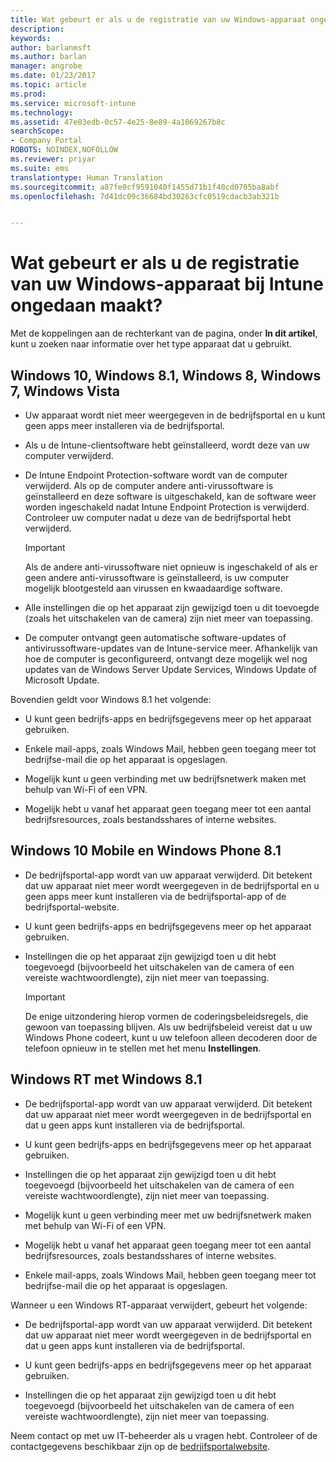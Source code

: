 ```yaml
---
title: Wat gebeurt er als u de registratie van uw Windows-apparaat ongedaan maakt? | Microsoft Docs
description: 
keywords: 
author: barlanmsft
ms.author: barlan
manager: angrobe
ms.date: 01/23/2017
ms.topic: article
ms.prod: 
ms.service: microsoft-intune
ms.technology: 
ms.assetid: 47e03edb-0c57-4e25-8e89-4a1069267b8c
searchScope:
- Company Portal
ROBOTS: NOINDEX,NOFOLLOW
ms.reviewer: priyar
ms.suite: ems
translationtype: Human Translation
ms.sourcegitcommit: a87fe0cf9591040f1455d71b1f40cd0705ba8abf
ms.openlocfilehash: 7d41dc09c36684bd30263cfc0519cdacb3ab321b


---
```



# <a name="what-happens-if-you-unenroll-your-windows-device-from-intune"></a>Wat gebeurt er als u de registratie van uw Windows-apparaat bij Intune ongedaan maakt?

Met de koppelingen aan de rechterkant van de pagina, onder **In dit artikel**, kunt u zoeken naar informatie over het type apparaat dat u gebruikt.


## <a name="windows-10-windows-81-windows-8-windows-7-windows-vista"></a>Windows 10, Windows 8.1, Windows 8, Windows 7, Windows Vista

-   Uw apparaat wordt niet meer weergegeven in de bedrijfsportal en u kunt geen apps meer installeren via de bedrijfsportal.

-   Als u de Intune-clientsoftware hebt geïnstalleerd, wordt deze van uw computer verwijderd.

-   De Intune Endpoint Protection-software wordt van de computer verwijderd. Als op de computer andere anti-virussoftware is geïnstalleerd en deze software is uitgeschakeld, kan de software weer worden ingeschakeld nadat Intune Endpoint Protection is verwijderd. Controleer uw computer nadat u deze van de bedrijfsportal hebt verwijderd.

    > [!IMPORTANT]
    > Als de andere anti-virussoftware niet opnieuw is ingeschakeld of als er geen andere anti-virussoftware is geïnstalleerd, is uw computer mogelijk blootgesteld aan virussen en kwaadaardige software.

-   Alle instellingen die op het apparaat zijn gewijzigd toen u dit toevoegde (zoals het uitschakelen van de camera) zijn niet meer van toepassing.

-   De computer ontvangt geen automatische software-updates of antivirussoftware-updates van de Intune-service meer. Afhankelijk van hoe de computer is geconfigureerd, ontvangt deze mogelijk wel nog updates van de Windows Server Update Services, Windows Update of Microsoft Update.

Bovendien geldt voor Windows 8.1 het volgende:

-   U kunt geen bedrijfs-apps en bedrijfsgegevens meer op het apparaat gebruiken.

-   Enkele mail-apps, zoals Windows Mail, hebben geen toegang meer tot bedrijfse-mail die op het apparaat is opgeslagen.

-   Mogelijk kunt u geen verbinding met uw bedrijfsnetwerk maken met behulp van Wi-Fi of een VPN.

-   Mogelijk hebt u vanaf het apparaat geen toegang meer tot een aantal bedrijfsresources, zoals bestandsshares of interne websites.

## <a name="windows-10-mobile-and-windows-phone-81"></a>Windows 10 Mobile en Windows Phone 8.1

-   De bedrijfsportal-app wordt van uw apparaat verwijderd. Dit betekent dat uw apparaat niet meer wordt weergegeven in de bedrijfsportal en u geen apps meer kunt installeren via de bedrijfsportal-app of de bedrijfsportal-website.

-   U kunt geen bedrijfs-apps en bedrijfsgegevens meer op het apparaat gebruiken.

-   Instellingen die op het apparaat zijn gewijzigd toen u dit hebt toegevoegd (bijvoorbeeld het uitschakelen van de camera of een vereiste wachtwoordlengte), zijn niet meer van toepassing.

    > [!IMPORTANT]
    > De enige uitzondering hierop vormen de coderingsbeleidsregels, die gewoon van toepassing blijven. Als uw bedrijfsbeleid vereist dat u uw Windows Phone codeert, kunt u uw telefoon alleen decoderen door de telefoon opnieuw in te stellen met het menu **Instellingen**.

## <a name="windows-rt-running-windows-81"></a>Windows RT met Windows 8.1

-   De bedrijfsportal-app wordt van uw apparaat verwijderd. Dit betekent dat uw apparaat niet meer wordt weergegeven in de bedrijfsportal en dat u geen apps kunt installeren via de bedrijfsportal.

-   U kunt geen bedrijfs-apps en bedrijfsgegevens meer op het apparaat gebruiken.

-   Instellingen die op het apparaat zijn gewijzigd toen u dit hebt toegevoegd (bijvoorbeeld het uitschakelen van de camera of een vereiste wachtwoordlengte), zijn niet meer van toepassing.

-   Mogelijk kunt u geen verbinding meer met uw bedrijfsnetwerk maken met behulp van Wi-Fi of een VPN.

-   Mogelijk hebt u vanaf het apparaat geen toegang meer tot een aantal bedrijfsresources, zoals bestandsshares of interne websites.

-   Enkele mail-apps, zoals Windows Mail, hebben geen toegang meer tot bedrijfse-mail die op het apparaat is opgeslagen.

Wanneer u een Windows RT-apparaat verwijdert, gebeurt het volgende:

-   De bedrijfsportal-app wordt van uw apparaat verwijderd. Dit betekent dat uw apparaat niet meer wordt weergegeven in de bedrijfsportal en dat u geen apps kunt installeren via de bedrijfsportal.

-   U kunt geen bedrijfs-apps en bedrijfsgegevens meer op het apparaat gebruiken.

-   Instellingen die op het apparaat zijn gewijzigd toen u dit hebt toegevoegd (bijvoorbeeld het uitschakelen van de camera of een vereiste wachtwoordlengte), zijn niet meer van toepassing.

Neem contact op met uw IT-beheerder als u vragen hebt. Controleer of de contactgegevens beschikbaar zijn op de [bedrjifsportalwebsite](http://portal.manage.microsoft.com).



<!--HONumber=Jan17_HO4-->


